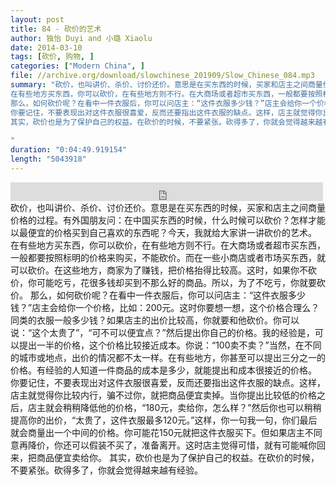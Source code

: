```yaml
---
layout: post
title: 84 - 砍价的艺术
author: 独怡 Duyi and 小璐 Xiaolu
date: 2014-03-10
tags: [砍价, 购物, ]
categories: ["Modern China", ]
file: //archive.org/download/slowchinese_201909/Slow_Chinese_084.mp3
summary: "砍价，也叫讲价、杀价、讨价还价。意思是在买东西的时候，买家和店主之间商量价格的过程。有外国朋友问：在中国买东西的时候，什么时候可以砍价？怎样才能以最便宜的价格买到自己喜欢的东西呢？今天，我就给大家讲一讲砍价的艺术。
在有些地方买东西，你可以砍价，在有些地方则不行。在大商场或者超市买东西，一般都要按照标明的价格来购买，不能砍价。而在一些小商店或者市场买东西，就可以砍价。在这些地方，商家为了赚钱，把价格抬得比较高。这时，如果你不砍价，你可能吃亏，花很多钱却买到不那么好的商品。所以，为了不吃亏，你就要砍价。
那么，如何砍价呢？在看中一件衣服后，你可以问店主：“这件衣服多少钱？”店主会给你一个价格，比如：200元。这时你要想一想，这个价格合理么？同类的衣服一般多少钱？如果店主的出价比较高，你就要和他砍价。你可以说：“这个太贵了”，“可不可以便宜点？”然后提出你自己的价格。我的经验是，可以提出一半的价格，这个价格比较接近成本。你说：“100卖不卖？”当然，在不同的城市或地点，出价的情况都不太一样。在有些地方，你甚至可以提出三分之一的价格。有经验的人知道一件商品的成本是多少，就能提出和成本很接近的价格。
你要记住，不要表现出对这件衣服很喜爱，反而还要指出这件衣服的缺点。这样，店主就觉得你比较内行，骗不过你，就把商品便宜卖掉。当你提出比较低的价格之后，店主就会稍稍降低他的价格，“180元，卖给你，怎么样？”然后你也可以稍稍提高你的出价，“太贵了，这件衣服最多120元。”这样，你一句我一句，你们最后就会商量出一个中间的价格。你可能花150元就把这件衣服买下。但如果店主不同意再降价，你还可以假装不买了，准备离开。这时店主觉得可惜，就有可能喊你回来，把商品便宜卖给你。
其实，砍价也是为了保护自己的权益。在砍价的时候，不要紧张。砍得多了，你就会觉得越来越有经验。
 
"
duration: "0:04:49.919154"
length: "5043918"
---
```


<iframe src="https://archive.org/embed/slowchinese_201909/Slow_Chinese_084.mp3" width="500" height="30" frameborder="0" webkitallowfullscreen="true" mozallowfullscreen="true" allowfullscreen></iframe>
砍价，也叫讲价、杀价、讨价还价。意思是在买东西的时候，买家和店主之间商量价格的过程。有外国朋友问：在中国买东西的时候，什么时候可以砍价？怎样才能以最便宜的价格买到自己喜欢的东西呢？今天，我就给大家讲一讲砍价的艺术。
在有些地方买东西，你可以砍价，在有些地方则不行。在大商场或者超市买东西，一般都要按照标明的价格来购买，不能砍价。而在一些小商店或者市场买东西，就可以砍价。在这些地方，商家为了赚钱，把价格抬得比较高。这时，如果你不砍价，你可能吃亏，花很多钱却买到不那么好的商品。所以，为了不吃亏，你就要砍价。
那么，如何砍价呢？在看中一件衣服后，你可以问店主：“这件衣服多少钱？”店主会给你一个价格，比如：200元。这时你要想一想，这个价格合理么？同类的衣服一般多少钱？如果店主的出价比较高，你就要和他砍价。你可以说：“这个太贵了”，“可不可以便宜点？”然后提出你自己的价格。我的经验是，可以提出一半的价格，这个价格比较接近成本。你说：“100卖不卖？”当然，在不同的城市或地点，出价的情况都不太一样。在有些地方，你甚至可以提出三分之一的价格。有经验的人知道一件商品的成本是多少，就能提出和成本很接近的价格。
你要记住，不要表现出对这件衣服很喜爱，反而还要指出这件衣服的缺点。这样，店主就觉得你比较内行，骗不过你，就把商品便宜卖掉。当你提出比较低的价格之后，店主就会稍稍降低他的价格，“180元，卖给你，怎么样？”然后你也可以稍稍提高你的出价，“太贵了，这件衣服最多120元。”这样，你一句我一句，你们最后就会商量出一个中间的价格。你可能花150元就把这件衣服买下。但如果店主不同意再降价，你还可以假装不买了，准备离开。这时店主觉得可惜，就有可能喊你回来，把商品便宜卖给你。
其实，砍价也是为了保护自己的权益。在砍价的时候，不要紧张。砍得多了，你就会觉得越来越有经验。
 
